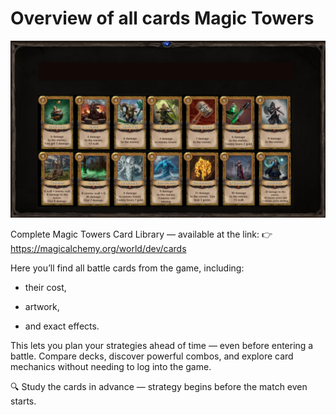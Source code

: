 # Overview of all cards Magic Towers

![](images/cards1.2x.png)

Complete Magic Towers Card Library — available at the link:
👉 https://magicalchemy.org/world/dev/cards

Here you’ll find all battle cards from the game, including:

- their cost,

- artwork,

- and exact effects.

This lets you plan your strategies ahead of time — even before entering a battle. Compare decks, discover powerful combos, and explore card mechanics without needing to log into the game.

🔍 Study the cards in advance — strategy begins before the match even starts.
